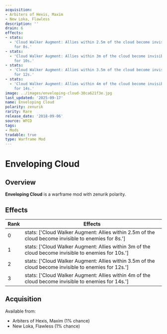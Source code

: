 ```yaml
---
acquisition:
- Arbiters of Hexis, Maxim
- New Loka, Flawless
description: ''
drain: 6
effects:
- stats:
  - 'Cloud Walker Augment: Allies within 2.5m of the cloud become invisible to enemies
    for 8s.'
- stats:
  - 'Cloud Walker Augment: Allies within 3m of the cloud become invisible to enemies
    for 10s.'
- stats:
  - 'Cloud Walker Augment: Allies within 3.5m of the cloud become invisible to enemies
    for 12s.'
- stats:
  - 'Cloud Walker Augment: Allies within 4m of the cloud become invisible to enemies
    for 14s.'
image: ../images/enveloping-cloud-30ca621f3e.jpg
last_updated: '2025-09-17'
name: Enveloping Cloud
polarity: zenurik
rarity: Rare
release_date: '2018-09-06'
source: WFCD
tags:
- Mods
tradable: true
type: Warframe Mod
---
```


# Enveloping Cloud

## Overview

**Enveloping Cloud** is a warframe mod with zenurik polarity.

## Effects

| Rank | Effects |
|------|----------|
| 0 | stats: ['Cloud Walker Augment: Allies within 2.5m of the cloud become invisible to enemies for 8s.'] |
| 1 | stats: ['Cloud Walker Augment: Allies within 3m of the cloud become invisible to enemies for 10s.'] |
| 2 | stats: ['Cloud Walker Augment: Allies within 3.5m of the cloud become invisible to enemies for 12s.'] |
| 3 | stats: ['Cloud Walker Augment: Allies within 4m of the cloud become invisible to enemies for 14s.'] |

## Acquisition

Available from:
- Arbiters of Hexis, Maxim (1% chance)
- New Loka, Flawless (1% chance)

